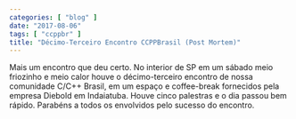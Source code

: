 ```yaml
---
categories: [ "blog" ]
date: "2017-08-06"
tags: [ "ccppbr" ]
title: "Décimo-Terceiro Encontro CCPPBrasil (Post Mortem)"
---
```

Mais um encontro que deu certo. No interior de SP em um sábado
meio friozinho e meio calor houve o décimo-terceiro encontro de nossa
comunidade C/C++ Brasil, em um espaço e coffee-break fornecidos pela
empresa Diebold em Indaiatuba. Houve cinco palestras e o dia passou bem
rápido. Parabéns a todos os envolvidos pelo sucesso do encontro.
